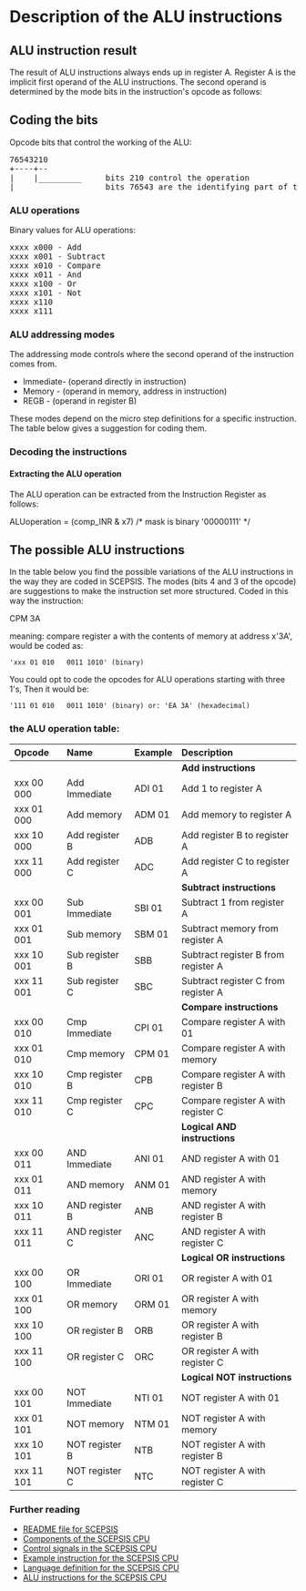 # Description of the ALU instructions

## ALU instruction result
The result of ALU instructions always ends up in register A. Register A is
the implicit first operand of the ALU instructions. The second operand is
determined by the mode bits in the instruction's opcode as follows:

## Coding the bits
Opcode bits that control the working of the ALU:

<PRE>
76543210
+----+--
|    |_________		bits 210 control the operation
|______________		bits 76543 are the identifying part of the ALU ops
</PRE>

### ALU operations
Binary values for ALU operations:

<PRE>
xxxx x000 - Add
xxxx x001 - Subtract
xxxx x010 - Compare
xxxx x011 - And
xxxx x100 - Or
xxxx x101 - Not
xxxx x110	
xxxx x111	
</PRE>

### ALU addressing modes
The addressing mode controls where the second operand of the instruction comes from. 

- Immediate- (operand directly in instruction)
- Memory   - (operand in memory, address in instruction)
- REGB     - (operand in register B)

These modes depend on the micro step definitions for a specific instruction. The table below gives a suggestion for coding them.

### Decoding the instructions

#### Extracting the ALU operation
The ALU operation can be extracted from the Instruction Register 
as follows:

 ALUoperation = (comp_INR & x7)	/* mask is binary '00000111' */

## The possible ALU instructions
In the table below you find the possible variations of the ALU instructions in the 
way they are coded in SCEPSIS. The modes (bits 4 and 3 of the opcode) are suggestions 
to make the instruction set more structured. Coded in this way the instruction:

 CPM 3A

meaning: compare register a with the contents of memory at address x'3A', would be coded as:

    'xxx 01 010   0011 1010' (binary)

You could opt to code the opcodes for ALU operations starting with three 1's, Then it would be:

    '111 01 010   0011 1010' (binary) or: 'EA 3A' (hexadecimal)

### the ALU operation table:

| Opcode	 | Name				| Example 	| Description 							|
| :--- 		 | :---  			| :--- 		| :---									|
| 			 | 					| 			| **Add instructions**					|
| xxx 00 000 | Add Immediate 	| ADI 01 	| Add 1 to register A 					|
| xxx 01 000 | Add memory		| ADM 01	| Add memory to register A				|
| xxx 10 000 | Add register B	| ADB		| Add register B to register A			|
| xxx 11 000 | Add register C	| ADC		| Add register C to register A			|	
| 			 | 					| 			| **Subtract instructions**				|
| xxx 00 001 | Sub Immediate 	| SBI 01 	| Subtract 1 from register A			|
| xxx 01 001 | Sub  memory		| SBM 01	| Subtract memory from register A		|
| xxx 10 001 | Sub register B	| SBB		| Subtract register B from register A	|
| xxx 11 001 | Sub register C	| SBC		| Subtract register C from register A	|	
| 			 | 					| 			| **Compare instructions**				|
| xxx 00 010 | Cmp Immediate 	| CPI 01 	| Compare register A with 01			|
| xxx 01 010 | Cmp  memory		| CPM 01	| Compare register A with memory		|
| xxx 10 010 | Cmp register B	| CPB		| Compare register A with register B	|
| xxx 11 010 | Cmp register C	| CPC		| Compare register A with register C	|	
| 			 | 					| 			| **Logical AND instructions**			|
| xxx 00 011 | AND Immediate 	| ANI 01 	| AND register A with 01				|
| xxx 01 011 | AND memory		| ANM 01	| AND register A with memory			|
| xxx 10 011 | AND register B	| ANB		| AND register A with register B		|
| xxx 11 011 | AND register C	| ANC		| AND register A with register C		|	
| 			 | 					| 			| **Logical OR instructions**			|
| xxx 00 100 | OR Immediate 	| ORI 01 	| OR register A with 01					|
| xxx 01 100 | OR memory		| ORM 01	| OR register A with memory				|
| xxx 10 100 | OR register B	| ORB		| OR register A with register B			|
| xxx 11 100 | OR register C	| ORC		| OR register A with register C			|	
| 			 | 					| 			| **Logical NOT instructions**			|
| xxx 00 101 | NOT Immediate 	| NTI 01 	| NOT register A with 01				|
| xxx 01 101 | NOT memory		| NTM 01	| NOT register A with memory			|
| xxx 10 101 | NOT register B	| NTB		| NOT register A with register B		|
| xxx 11 101 | NOT register C	| NTC		| NOT register A with register C		|	
	

### Further reading

- [README file for SCEPSIS](../README.md)
- [Components of the SCEPSIS CPU](./Components.md)
- [Control signals in the SCEPSIS CPU](./ControlSignals.md)
- [Example instruction for the SCEPSIS CPU](./Example.md)
- [Language definition for the SCEPSIS CPU](./Langdef.md)
- [ALU instructions for the SCEPSIS CPU](./ALUinstructions.md)

